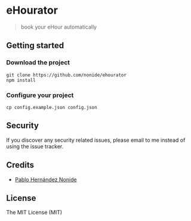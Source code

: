 # eHourator

> book your eHour automatically

## Getting started

### Download the project
```
git clone https://github.com/nonide/ehourator
npm install
```

### Configure your project
```
cp config.example.json config.json
```

## Security

If you discover any security related issues, please email to me instead of using the issue tracker.

## Credits

- [Pablo Hernández Nonide][link-author]

## License

The MIT License (MIT)

[link-author]: https://github.com/nonide
